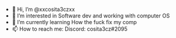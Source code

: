 - 👋 Hi, I’m @xxcosita3czxx
- 👀 I’m interested in Software dev and working with computer OS
- 🌱 I’m currently learning How the fuck fix my comp
- 📫 How to reach me: Discord: cosita3cz#2095

<!---
xxcosita3czxx/xxcosita3czxx is a ✨ special ✨ repository because its `README.md` (this file) appears on your GitHub profile.
You can click the Preview link to take a look at your changes.
--->
